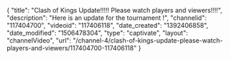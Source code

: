 {
    "title": "Clash of Kings Update!!!!! Please watch players and viewers!!!!",
    "description": "Here is an update for the tournament !",
    "channelid": "117404700",
    "videoid": "117406118",
    "date_created": "1392406858",
    "date_modified": "1506478304",
    "type": "captivate",
    "layout": "channelVideo",
    "url": "\/channel-4\/clash-of-kings-update-please-watch-players-and-viewers\/117404700-117406118"
}
